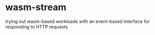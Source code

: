 # wasm-stream
trying out wasm-based workloads with an event-based interface for responding to HTTP requests
